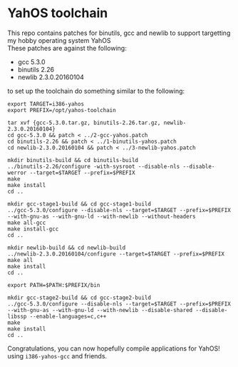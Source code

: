# YahOS toolchain

This repo contains patches for binutils, gcc and newlib to support targetting my hobby operating system YahOS  
These patches are against the following:

* gcc 5.3.0
* binutils 2.26
* newlib 2.3.0.20160104

to set up the toolchain do something similar to the following:  

```
export TARGET=i386-yahos 
export PREFIX=/opt/yahos-toolchain

tar xvf {gcc-5.3.0.tar.gz, binutils-2.26.tar.gz, newlib-2.3.0.20160104}
cd gcc-5.3.0 && patch < ../2-gcc-yahos.patch
cd binutils-2.26 && patch < ../1-binutils-yahos.patch
cd newlib-2.3.0.20160104 && patch < ../3-newlib-yahos.patch

mkdir binutils-build && cd binutils-build
../binutils-2.26/configure -with-sysroot --disable-nls --disable-werror --target=$TARGET --prefix=$PREFIX
make
make install
cd ..

mkdir gcc-stage1-build && cd gcc-stage1-build
../gcc-5.3.0/configure --disable-nls --target=$TARGET --prefix=$PREFIX --with-gnu-as --with-gnu-ld --with-newlib --without-headers
make all-gcc
make install-gcc
cd ..

mkdir newlib-build && cd newlib-build
../newlib-2.3.0.20160104/configure --target=$TARGET --prefix=$PREFIX
make all
make install
cd ..

export PATH=$PATH:$PREFIX/bin

mkdir gcc-stage2-build && cd gcc-stage2-build 
../gcc-5.3.0/configure --disable-nls --target=$TARGET --prefix=$PREFIX --with-gnu-as --with-gnu-ld --with-newlib --disable-shared --disable-libssp --enable-languages=c,c++
make
make install
cd ..
```

Congratulations, you can now hopefully compile applications for YahOS! using `i386-yahos-gcc` and friends.
